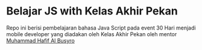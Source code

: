 # Belajar JS with Kelas Akhir Pekan
Repo ini berisi pembelajaran bahasa Java Script pada event 30 Hari menjadi mobile developer yang diadakan oleh Kelas Akhir Pekan oleh mentor [Muhammad Hafif Al Busyro](https://github.com/muhammadhafifalbusyro)
